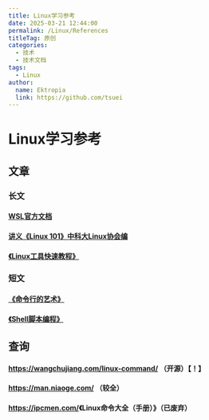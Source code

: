 ```yaml
---
title: Linux学习参考
date: 2025-03-21 12:44:00
permalink: /Linux/References
titleTag: 原创
categories: 
  - 技术
  - 技术文档
tags: 
  - Linux
author: 
  name: Ektropia
  link: https://github.com/tsuei
---
```



# Linux学习参考

## 文章
### 长文
#### [WSL官方文档](https://learn.microsoft.com/zh-cn/windows/wsl/)
#### [讲义《Linux 101》中科大Linux协会编](https://101.lug.ustc.edu.cn/)
#### [《Linux工具快速教程》](https://linuxtools-rst.readthedocs.io/zh-cn/latest/index.html)

### 短文
#### [《命令行的艺术》](https://github.com/jlevy/the-art-of-command-line/blob/master/README-zh.md)
#### [《Shell脚本编程》](https://www.shellscript.sh/)


## 查询
#### <https://wangchujiang.com/linux-command/> （开源）【！】
#### <https://man.niaoge.com/> （较全）
#### <https://ipcmen.com/>《Linux命令大全（手册）》（已废弃）